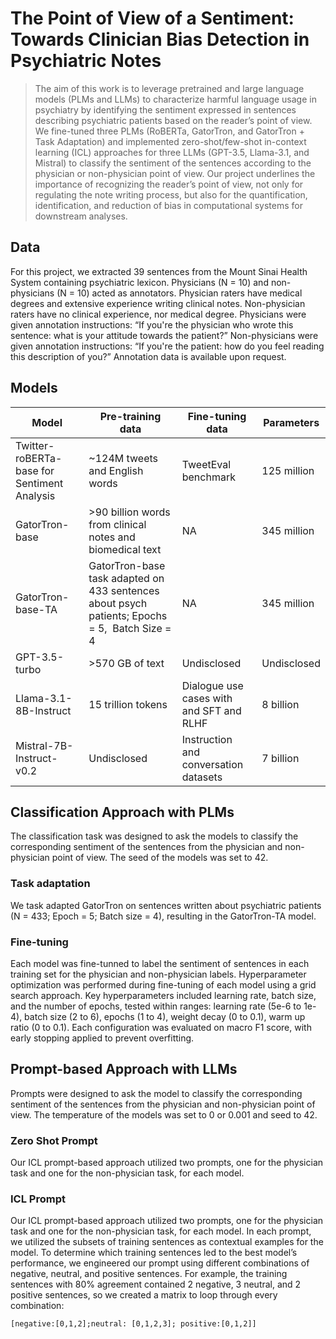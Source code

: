 # The Point of View of a Sentiment: Towards Clinician Bias Detection in Psychiatric Notes
> The aim of this work is to leverage pretrained and large language models (PLMs and LLMs) to characterize harmful language usage in psychiatry
> by identifying the sentiment expressed in sentences describing psychiatric patients based on the reader’s point of view. We fine-tuned three PLMs
> (RoBERTa, GatorTron, and GatorTron + Task Adaptation) and implemented zero-shot/few-shot in-context learning (ICL) approaches for three LLMs
> (GPT-3.5, Llama-3.1, and Mistral) to classify the sentiment of the sentences according to the physician or non-physician point of view.
> Our project underlines the importance of recognizing the reader’s point of view, not only for regulating the note writing process,
> but also for the quantification, identification, and reduction of bias in computational systems for downstream analyses.
## Data
For this project, we extracted 39 sentences from the Mount Sinai Health System containing psychiatric lexicon. 
Physicians (N = 10) and non-physicians (N = 10) acted as annotators. 
Physician raters have medical degrees and extensive experience writing clinical notes. 
Non-physician raters have no clinical experience, nor medical degree. 
Physicians were given annotation instructions: “If you're the physician who wrote this sentence: what is your attitude towards the patient?”
Non-physicians were given annotation instructions: “If you're the patient: how do you feel reading this description of you?”
Annotation data is available upon request.
## Models
|Model|Pre-training data|Fine-tuning data|Parameters|
|-----|-----------------|----------------|----------|
|Twitter-roBERTa-base for Sentiment Analysis|~124M tweets and English words|TweetEval benchmark|125 million|
|GatorTron-base|>90 billion words from clinical notes and biomedical text|NA|345 million|
|GatorTron-base-TA|GatorTron-base task adapted on 433 sentences about psych patients; Epochs = 5,  Batch Size = 4|NA|345 million|
|GPT-3.5-turbo|>570 GB of text|Undisclosed|Undisclosed|
|Llama-3.1-8B-Instruct|15 trillion tokens|Dialogue use cases with and SFT and RLHF|8 billion|
|Mistral-7B-Instruct-v0.2|Undisclosed|Instruction and conversation datasets|7 billion|
## Classification Approach with PLMs
The classification task was designed to ask the models to classify the corresponding sentiment of the sentences from the physician and non-physician point of view. 
The seed of the models was set to 42.
### Task adaptation
We task adapted GatorTron on sentences written about psychiatric patients (N = 433; Epoch = 5; Batch size = 4), resulting in the GatorTron-TA model.
### Fine-tuning
Each model was fine-tunned to label the sentiment of sentences in each training set for the physician and non-physician labels.
Hyperparameter optimization was performed during fine-tuning of each model using a grid search approach. 
Key hyperparameters included learning rate, batch size, and the number of epochs, tested within ranges: learning rate (5e-6 to 1e-4), batch size (2 to 6), epochs (1 to 4), weight decay (0 to 0.1), warm up ratio (0 to 0.1). 
Each configuration was evaluated on macro F1 score, with early stopping applied to prevent overfitting. 
## Prompt-based Approach with LLMs
Prompts were designed to ask the model to classify the corresponding sentiment of the sentences from the physician and non-physician point of view. 
The temperature of the models was set to 0 or 0.001 and seed to 42.
### Zero Shot Prompt
Our ICL prompt-based approach utilized two prompts, one for the physician task and one for the non-physician task, for each model.
### ICL Prompt
Our ICL prompt-based approach utilized two prompts, one for the physician task and one for the non-physician task, for each model. 
In each prompt, we utilized the subsets of training sentences as contextual examples for the model. 
To determine which training sentences led to the best model’s performance, we engineered our prompt using different combinations of negative, neutral, and positive sentences. 
For example, the training sentences with 80% agreement contained 2 negative, 3 neutral, and 2 positive sentences, so we created a matrix to loop through every combination: 
```
[negative:[0,1,2];neutral: [0,1,2,3]; positive:[0,1,2]]
```


